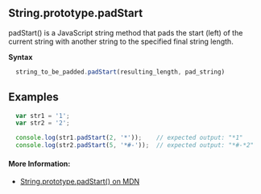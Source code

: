 ## String.prototype.padStart

padStart() is a JavaScript string method that pads the start (left) of the current string with another string to the specified final string length.

**Syntax**

```javascript
  string_to_be_padded.padStart(resulting_length, pad_string)
```

## Examples

```javascript
  var str1 = '1';
  var str2 = '2';

  console.log(str1.padStart(2, '*'));    // expected output: "*1"
  console.log(str2.padStart(5, '*#-'));  // expected output: "*#-*2"
```

#### More Information:
- [String.prototype.padStart() on MDN](https://developer.mozilla.org/en-US/docs/Web/JavaScript/Reference/Global_Objects/String/padStart)


